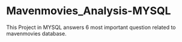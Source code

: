 # Mavenmovies_Analysis-MYSQL
This Project in MYSQL answers 6 most important question related to mavenmovies database.
